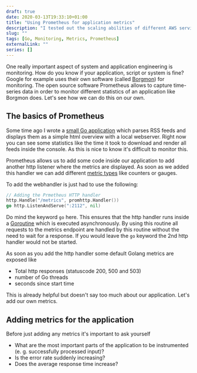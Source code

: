 ```yaml
---
draft: true
date: 2020-03-13T19:33:10+01:00
title: "Using Prometheus for application metrics"
description: "I tested out the scaling abilities of different AWS services by creating a dummy application and stress tested them with Locust."
slug: "" 
tags: [Go, Monitoring, Metrics, Prometheus]
externalLink: ""
series: []
---
```


<!-- 
URLs:

https://prometheus.io/docs/guides/go-application/
https://docs.google.com/presentation/d/1X1rKozAUuF2MVc1YXElFWq9wkcWv3Axdldl8LOH9Vik/edit#slide=id.g598ef96a6_0_1233
-->

One really important aspect of system and application engineering is monitoring. How do you know if your application, script or system is fine? Google for example uses their own software (called [Borgmon](https://landing.google.com/sre/sre-book/chapters/practical-alerting/)) for monitoring. The open source software Prometheus allows to capture time-series data in order to monitor different statistics of an application like Borgmon does. Let's see how we can do this on our own.

## The basics of Prometheus

Some time ago I wrote a [small Go application](https://github.com/pgrunm/RSS_CLI/tree/master) which parses RSS feeds and displays them as a simple html overview with a local webserver. Right now you can see some statistics like the time it took to download and render all feeds inside the console. As this is nice to know it's difficult to monitor this.

Prometheus allows us to add some code inside our application to add another http listener where the metrics are displayed. As soon as we added this handler we can add different [metric types](https://prometheus.io/docs/concepts/metric_types/) like counters or gauges.

To add the webhandler is just had to use the following:

```Go
// Adding the Prmetheus HTTP handler
http.Handle("/metrics", promhttp.Handler())
go http.ListenAndServe(":2112", nil)
```

Do mind the keyword `go` here. This ensures that the http handler runs inside a [Goroutine](https://gobyexample.com/goroutines) which is executed asynchronously. By using this routine all requests to the metrics endpoint are handled by this routine without the need to wait for a response. If you would leave the `go` keyword the 2nd http handler would not be started.

As soon as you add the http handler some default Golang metrics are exposed like

- Total http responses (statuscode 200, 500 and 503)
- number of Go threads
- seconds since start time

This is already helpful but doesn't say too much about our application. Let's add our own metrics.

## Adding metrics for the application

Before just adding any metrics it's important to ask yourself

- What are the most important parts of the application to be instrumented (e. g. successfully processed input)?
- Is the error rate suddenly increasing?
- Does the average response time increase?
<!-- Noch weitere? Siehe Buch übers Monitoring + Prometheus up & running -->